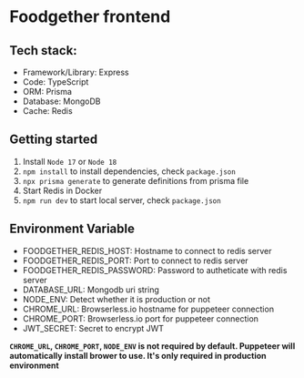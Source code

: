 # Foodgether frontend

## Tech stack:

- Framework/Library: Express
- Code: TypeScript
- ORM: Prisma
- Database: MongoDB
- Cache: Redis

## Getting started

1. Install `Node 17` or `Node 18`
2. `npm install` to install dependencies, check `package.json`
3. `npx prisma generate` to generate definitions from prisma file
4. Start Redis in Docker
5. `npm run dev` to start local server, check `package.json`

## Environment Variable

- FOODGETHER_REDIS_HOST: Hostname to connect to redis server
- FOODGETHER_REDIS_PORT: Port to connect to redis server
- FOODGETHER_REDIS_PASSWORD: Password to autheticate with redis server
- DATABASE_URL: Mongodb uri string
- NODE_ENV: Detect whether it is production or not
- CHROME_URL: Browserless.io hostname for puppeteer connection
- CHROME_PORT: Browserless.io port for puppeteer connection
- JWT_SECRET: Secret to encrypt JWT

**`CHROME_URL`, `CHROME_PORT`, `NODE_ENV` is not required by default. Puppeteer will automatically install brower to use. It's only required in production environment**